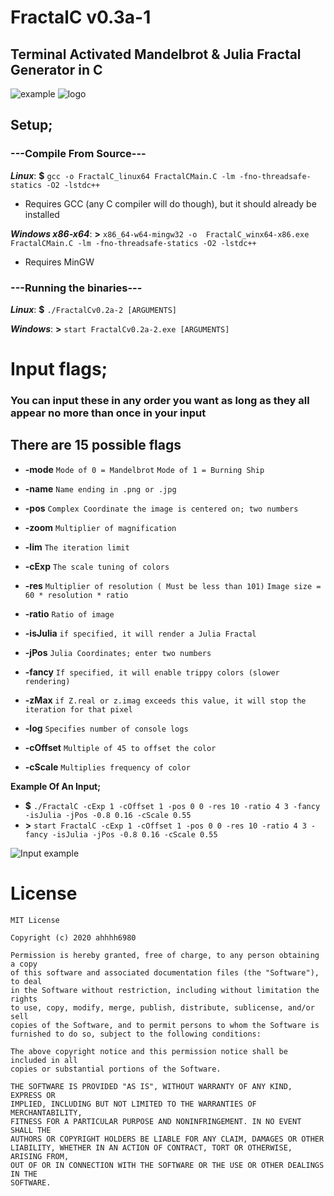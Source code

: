 

# FractalC  v0.3a-1
## Terminal Activated Mandelbrot & Julia Fractal Generator in C
![example](https://i.imgur.com/xeWEB2n.png)
![logo](https://i.imgur.com/9MKpYtN.png)
## Setup;

### ---Compile From Source---
***Linux***: **$** `gcc -o FractalC_linux64 FractalCMain.C -lm -fno-threadsafe-statics -O2 -lstdc++`
- Requires GCC (any C compiler will do though), but it should already be installed

***Windows x86-x64***: **>** `x86_64-w64-mingw32 -o  FractalC_winx64-x86.exe FractalCMain.C -lm -fno-threadsafe-statics -O2 -lstdc++`
- Requires MinGW

### ---Running the binaries---
***Linux***: **$** `./FractalCv0.2a-2 [ARGUMENTS]`

***Windows***: **>** `start FractalCv0.2a-2.exe [ARGUMENTS]`
# Input flags;
### You can input these in any order you want as long as they all appear no more than once in your input
## There are 15 possible flags
* **-mode**
	`Mode of 0 = Mandelbrot`
	`Mode of 1 = Burning Ship`

* **-name**
	`Name ending in .png or .jpg`
	
* **-pos**
	 `Complex Coordinate the image is centered on; two numbers`

* **-zoom**
	`Multiplier of magnification`

* **-lim**
	`The iteration limit`

* **-cExp**
	`The scale tuning of colors`
	
* **-res**
	`Multiplier of resolution ( Must be less than 101)`
	`Image size = 60 * resolution * ratio`
	
* **-ratio**
	`Ratio of image`
	
* **-isJulia**
	`if specified, it will render a Julia Fractal`

* **-jPos**
	`Julia Coordinates; enter two numbers`

* **-fancy**
	`If specified, it will enable trippy colors (slower rendering)`

* **-zMax**
	`if Z.real or z.imag exceeds this value, it will stop the iteration for that pixel`

* **-log**
	`Specifies number of console logs`

* **-cOffset**
	`Multiple of 45 to offset the color`

* **-cScale**
	`Multiplies frequency of color`
	
**Example Of An Input;**
- **$** `./FractalC -cExp 1 -cOffset 1 -pos 0 0 -res 10 -ratio 4 3 -fancy -isJulia -jPos -0.8 0.16 -cScale 0.55 `
- **>** `start FractalC -cExp 1 -cOffset 1 -pos 0 0 -res 10 -ratio 4 3 -fancy -isJulia -jPos -0.8 0.16 -cScale 0.55 `

![Input example](https://i.imgur.com/lZEAXW2.png)
# License
```
MIT License

Copyright (c) 2020 ahhhh6980

Permission is hereby granted, free of charge, to any person obtaining a copy
of this software and associated documentation files (the "Software"), to deal
in the Software without restriction, including without limitation the rights
to use, copy, modify, merge, publish, distribute, sublicense, and/or sell
copies of the Software, and to permit persons to whom the Software is
furnished to do so, subject to the following conditions:

The above copyright notice and this permission notice shall be included in all
copies or substantial portions of the Software.

THE SOFTWARE IS PROVIDED "AS IS", WITHOUT WARRANTY OF ANY KIND, EXPRESS OR
IMPLIED, INCLUDING BUT NOT LIMITED TO THE WARRANTIES OF MERCHANTABILITY,
FITNESS FOR A PARTICULAR PURPOSE AND NONINFRINGEMENT. IN NO EVENT SHALL THE
AUTHORS OR COPYRIGHT HOLDERS BE LIABLE FOR ANY CLAIM, DAMAGES OR OTHER
LIABILITY, WHETHER IN AN ACTION OF CONTRACT, TORT OR OTHERWISE, ARISING FROM,
OUT OF OR IN CONNECTION WITH THE SOFTWARE OR THE USE OR OTHER DEALINGS IN THE
SOFTWARE.
```

